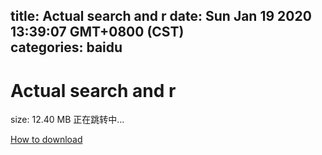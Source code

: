 
title: Actual search and r
date: Sun Jan 19 2020 13:39:07 GMT+0800 (CST)    
categories: baidu
---

# Actual search and r
size: 12.40 MB
 正在跳转中...
 

[How to download](https://bpcam.bemobtrk.com/go/2ceec3aa-1ca2-46d6-b9ff-aaa5c184517c?jno=3130)